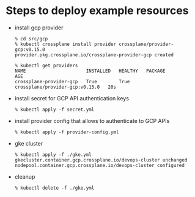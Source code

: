 # Steps to deploy example resources

- install gcp provider
    ```
    % cd src/gcp
    % kubectl crossplane install provider crossplane/provider-gcp:v0.15.0
    provider.pkg.crossplane.io/crossplane-provider-gcp created
    
    % kubectl get providers
    NAME                      INSTALLED   HEALTHY   PACKAGE                           AGE
    crossplane-provider-gcp   True        True      crossplane/provider-gcp:v0.15.0   20s

- install secret for GCP API authentication keys
    ```
    % kubectl apply -f secret.yml
    ```

- install provider config that allows to authenticate to GCP APIs
    ```
    % kubectl apply -f provider-config.yml
    ```

- gke cluster
    ```
    % kubectl apply -f ./gke.yml
    gkecluster.container.gcp.crossplane.io/devops-cluster unchanged
    nodepool.container.gcp.crossplane.io/devops-cluster configured
    ```

- cleanup
    ```
    % kubectl delete -f ./gke.yml
    ```
